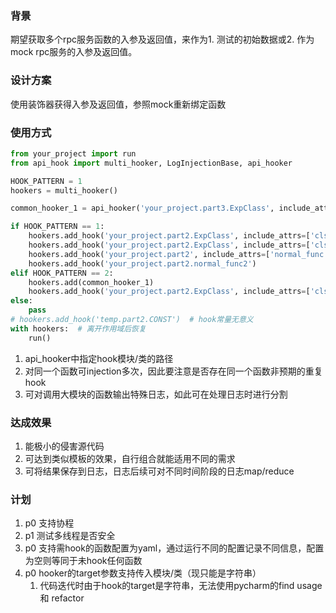 ### 背景
期望获取多个rpc服务函数的入参及返回值，来作为1. 测试的初始数据或2. 作为mock rpc服务的入参及返回值。

### 设计方案
使用装饰器获得入参及返回值，参照mock重新绑定函数

### 使用方式
```python
from your_project import run
from api_hook import multi_hooker, LogInjectionBase, api_hooker

HOOK_PATTERN = 1
hookers = multi_hooker()

common_hooker_1 = api_hooker('your_project.part3.ExpClass', include_attrs=['func3'])

if HOOK_PATTERN == 1:
    hookers.add_hook('your_project.part2.ExpClass', include_attrs=['clsmethod2'], injection=LogInjectionBase)
    hookers.add_hook('your_project.part2.ExpClass', include_attrs=['clsmethod2', 'func2', 'staticmethod2'])
    hookers.add_hook('your_project.part2', include_attrs=['normal_func'])
    hookers.add_hook('your_project.part2.normal_func2')
elif HOOK_PATTERN == 2:
    hookers.add(common_hooker_1)
    hookers.add_hook('your_project.part2.ExpClass', include_attrs=['clsmethod2'], injection=LogInjectionBase)
else:
    pass
# hookers.add_hook('temp.part2.CONST')  # hook常量无意义
with hookers:  # 离开作用域后恢复
    run()
```
1. api_hooker中指定hook模块/类的路径
2. 对同一个函数可injection多次，因此要注意是否存在同一个函数非预期的重复hook
3. 可对调用大模块的函数输出特殊日志，如此可在处理日志时进行分割

### 达成效果
1. 能极小的侵害源代码
2. 可达到类似模板的效果，自行组合就能适用不同的需求
3. 可将结果保存到日志，日志后续可对不同时间阶段的日志map/reduce

### 计划
1. p0 支持协程
2. p1 测试多线程是否安全
3. p0 支持需hook的函数配置为yaml，通过运行不同的配置记录不同信息，配置为空则等同于未hook任何函数
4. p0 hooker的target参数支持传入模块/类（现只能是字符串）
    1. 代码迭代时由于hook的target是字符串，无法使用pycharm的find usage 和 refactor
